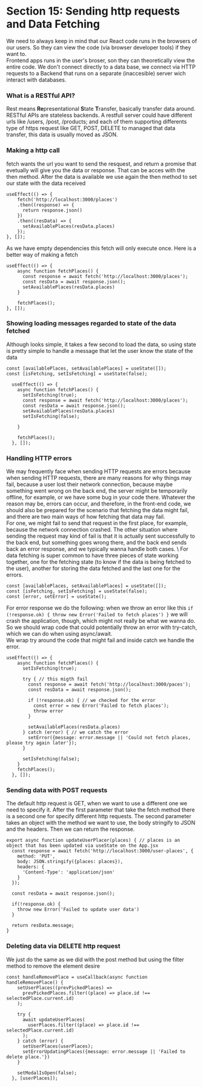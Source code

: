 # Section 15: Sending http requests and Data Fetching

We need to always keep in mind that our React code runs in the browsers of our users. So they can view the code (via browser developer tools) if they want to. \
Frontend apps runs in the user's broser, son they can theoretically view the entire code. We don't connect directly to a data base, we connect via HTTP requests to a Backend that runs on a separate (inaccesible) server wich interact with databases.

### What is a RESTful API?
Rest means **Re**presentational **S**tate **T**ransfer, basically transfer data around. 
RESTful APIs are stateless backends. A restfull server could have different urls like /users, /post, /products; and each of them supporting differents type of https request like GET, POST, DELETE to managed that data transfer, this data is usually moved as JSON. 

### Making a http call
fetch wants the url you want to send the resquest, and return a promise that evetually will give you the data or response. That can be acces with the then method. After the data is available we use again the then method to set our state with the data received
~~~
useEffect(() => {
    fetch('http://localhost:3000/places')
    .then((response) => {
      return response.json()
    })
    .then((resData) => {
      setAvailablePlaces(resData.places)
    });
}, []);
~~~
As we have empty dependencies this fetch will only execute once. Here is a better way of making a fetch
~~~
useEffect(() => {
    async function fetchPlaces() {
      const response = await fetch('http://localhost:3000/places');
      const resData = await response.json();
      setAvailablePlaces(resData.places)
    }

    fetchPlaces();
}, []);
~~~

### Showing loading messages regarded to state of the data fetched
Although looks simple, it takes a few second to load the data, so using state is pretty simple to handle a message that let the user know the state of the data
~~~
const [availablePlaces, setAvailablePlaces] = useState([]);
const [isFetching, setIsFetching] = useState(false);
  
  useEffect(() => {
    async function fetchPlaces() {
      setIsFetching(true);
      const response = await fetch('http://localhost:3000/places');
      const resData = await response.json();
      setAvailablePlaces(resData.places)
      setIsFetching(false);

    }

    fetchPlaces();
  }, []);
~~~

### Handling HTTP errors
We may frequently face when sending HTTP requests are errors because when sending HTTP requests, there are many reasons for why things may fail, because a user lost their network connection, because maybe something went wrong on the back end, the server might be temporarily offline, for example, or we have some bug in your code there. Whatever the reason may be, errors can occur, and therefore, in the front-end code, we should also be prepared for the scenario that fetching the data might fail, and there are two main ways of how fetching that data may fail. \
For one, we might fail to send that request in the first place, for example, because the network connection crashed. The other situation where sending the request may kind of fail is that it is actually sent successfully to the back end, but something goes wrong there, and the back end sends back an error response, and we typically wanna handle both cases. \ 
For data fetching is super common to have three pieces of state working together, one for the fetching state (to know if the data is being fetched to the user), another for storing the data fetched and the last one for the errors. 
~~~
const [availablePlaces, setAvailablePlaces] = useState([]);
const [isFetching, setIsFetching] = useState(false);
const [error, setError] = useState();
~~~

For error response we do the following:
when we throw an error like this `if (!response.ok) { throw new Error('Failed to fetch places') }` we will crash the application, though, which might not really be what we wanna do. So we should wrap code that could potentially throw an error with try-catch, which we can do when using async/await. \
We wrap try around the code that might fail and inside catch we handle the error.

~~~
useEffect(() => {
    async function fetchPlaces() {
      setIsFetching(true);

      try { // this migth fail
        const response = await fetch('http://localhost:3000/paces');
        const resData = await response.json();

        if (!response.ok) { // we checked for the error
          const error = new Error('Failed to fetch places');
          throw error
        }

        setAvailablePlaces(resData.places)
      } catch (error) { // we catch the error
        setError({message: error.message || 'Could not fetch places, please try again later'});
      }

      setIsFetching(false);
    }
    fetchPlaces();
  }, []);
~~~

### Sending data with POST requests
The default http request is GET, when we want to use a different one we need to specify it. After the first parameter that take the fetch method there is a second one for specify different http requests. The second parameter takes an object with the method we want to use, the body stringify to JSON and the headers. Then we can return the response. 

~~~
export async function updateUserPlacer(places) { // places is an object that has been updated via useState on the App.jsx
  const response = await fetch('http://localhost:3000/user-places', {
    method: 'PUT',
    body: JSON.stringify({places: places}),
    headers: {
      'Content-Type': 'application/json'
    }
  });

  const resData = await response.json();

  if(!response.ok) {
    throw new Error('Failed to update user data')
  }

  return resData.message;
}
~~~

### Deleting data via DELETE http request

We just do the same as we did with the post method but using the filter method to remove the element desire
~~~
const handleRemovePlace = useCallback(async function handleRemovePlace() {
    setUserPlaces((prevPickedPlaces) =>
      prevPickedPlaces.filter((place) => place.id !== selectedPlace.current.id)
    );

    try {
      await updateUserPlaces(
        userPlaces.filter((place) => place.id !== selectedPlace.current.id)
      );
    } catch (error) {
      setUserPlaces(userPlaces);
      setErrorUpdatingPlaces({message: error.message || 'Failed to delete place.'})
    }

    setModalIsOpen(false);
  }, [userPlaces]);
~~~